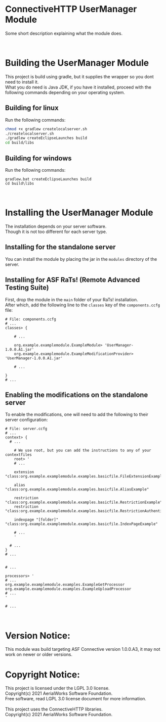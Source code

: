 # ConnectiveHTTP UserManager Module
Some short description explaining what the module does.

<br />

# Building the UserManager Module
This project is build using gradle, but it supplies the wrapper so you dont need to install it.<br />
What you do need is Java JDK, if you have it installed, proceed with the following commands depending
on your operating system.

## Building for linux
Run the following commands:

```bash
chmod +x gradlew createlocalserver.sh
./createlocalserver.sh
./gradlew createEclipseLaunches build
cd build/libs
```

## Building for windows
Run the following commands:

```batch
gradlew.bat createEclipseLaunches build
cd build\libs
```

<br />

# Installing the UserManager Module
The installation depends on your server software.<br />
Though it is not too different for each server type.

## Installing for the standalone server
You can install the module by placing the jar in the `modules` directory of the server.

## Installing for ASF RaTs! (Remote Advanced Testing Suite)
First, drop the module in the `main` folder of your RaTs! installation.<br />
After which, add the following line to the `classes` key of the `components.ccfg` file:

```
# File: components.ccfg
# ...
classes> {

    # ...

    org.example.examplemodule.ExampleModule> 'UserManager-1.0.0.A1.jar'
    org.example.examplemodule.ExampleModificationProvider> 'UserManager-1.0.0.A1.jar'

    # ...

}
# ...
```

## Enabling the modifications on the standalone server
To enable the modifications, one will need to add the following to their server configuration:

```
# File: server.ccfg
# ...
context> {
  # ...

    # We use root, but you can add the instructions to any of your contextfiles
    root> '
    # ...

    extension "class:org.example.examplemodule.examples.basicfile.FileExtensionExample"

    alias "class:org.example.examplemodule.examples.basicfile.AliasExample"

    restriction "class:org.example.examplemodule.examples.basicfile.RestrictionExample"
    restriction "class:org.example.examplemodule.examples.basicfile.RestrictionAuthenticationExample"

    indexpage "[folder]" "class:org.example.examplemodule.examples.basicfile.IndexPageExample"

    # ...
    '

  # ...
}
# ...


# ...

processors> '
# ...
org.example.examplemodule.examples.ExampleGetProcessor
org.example.examplemodule.examples.ExampleUploadProcessor
# ...
'

# ...
```

<br />

# Version Notice:
This module was build targeting ASF Connective version 1.0.0.A3,
it may not work on newer or older versions.

# Copyright Notice:
This project is licensed under the LGPL 3.0 license.<br />
Copyright(c) 2021 AerialWorks Software Foundation.<br />
Free software, read LGPL 3.0 license document for more information.<br />
<br />
This project uses the ConnectiveHTTP libraries.<br />
Copyright(c) 2021 AerialWorks Software Foundation.
